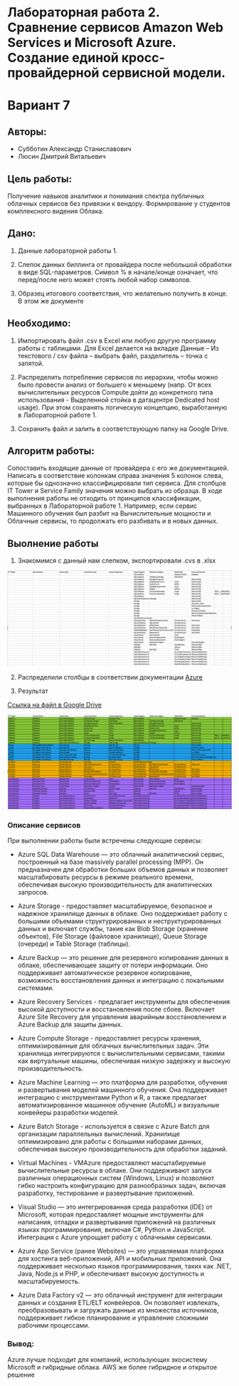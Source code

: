 # Лабораторная работа 2. Сравнение сервисов Amazon Web Services и Microsoft Azure. Создание единой кросс-провайдерной сервисной модели.

# Вариант 7

## Авторы:

- Субботин Александр Станиславович
- Люсин Дмитрий Витальевич


## Цель работы:
 Получение навыков аналитики и понимания спектра публичных облачных сервисов без привязки к вендору. Формирование у студентов комплексного видения Облака. 

## Дано:
1. Данные лабораторной работы 1.


2. Слепок данных биллинга от провайдера после небольшой обработки в виде SQL-параметров. Символ % в начале/конце означает, что перед/после него может стоять любой набор символов.

3. Образец итогового соответствия, что желательно получить в конце. В этом же документе 

## Необходимо:
1. Импортировать файл .csv в Excel или любую другую программу работы с таблицами. Для Excel делается на вкладке Данные – Из текстового / csv файла – выбрать файл, разделитель – точка с запятой.

2. Распределить потребление сервисов по иерархии, чтобы можно было провести анализ от большего к меньшему (напр. От всех вычислительных ресурсов Compute дойти до конкретного типа использования - Выделенной стойка в датацентре Dedicated host usage). При этом сохранять логическую концепцию, выработанную в Лабораторной работе 1.

3. Сохранить файл и залить в соответствующую папку на Google Drive.

## Алгоритм работы:
Сопоставить входящие данные от провайдера с его же документацией. Написать в соответствие колонкам справа значения 5 колонок слева, которые бы однозначно классифицировали тип сервиса. Для столбцов IT Tower и Service Family значения можно выбрать из образца. В ходе выполнения работы не отходить от принципов классификации, выбранных в Лабораторной работе 1. Например, если сервис Машинного обучения был разбит на Вычислительные мощности и Облачные сервисы, то продолжать его разбивать и в новых данных.

## Выолнение работы

1. Знакомимся с данный нам слепком, экспортировали .cvs в .xlsx

![Local](/Clouds/Lab2(Azure)/media/screen1.png)


2. Распределили столбцы в соответствии документации [Azure][1]

3. Результат

[Ссылка на файл в Google Drive][2]

![Result](/Clouds/Lab2(Azure)/media/screen2.png)




### Описание сервисов
При выполнении работы были встречены следующие сервисы:
- Azure SQL Data Warehouse — это облачный аналитический сервис, построенный на базе massively parallel processing (MPP). Он предназначен для обработки больших объемов данных и позволяет масштабировать ресурсы в режиме реального времени, обеспечивая высокую производительность для аналитических запросов.

- Azure Storage - предоставляет масштабируемое, безопасное и надежное хранилище данных в облаке. Оно поддерживает работу с большими объемами структурированных и неструктурированных данных и включает службы, такие как Blob Storage (хранение объектов), File Storage (файловое хранилище), Queue Storage (очереди) и Table Storage (таблицы).

- Azure Backup — это решение для резервного копирования данных в облаке, обеспечивающее защиту от потери информации. Оно поддерживает автоматическое резервное копирование, возможность восстановления данных и интеграцию с локальными системами.

- Azure Recovery Services - предлагает инструменты для обеспечения высокой доступности и восстановления после сбоев. Включает Azure Site Recovery для управления аварийным восстановлением и Azure Backup для защиты данных.

- Azure Compute Storage - предоставляет ресурсы хранения, оптимизированные для облачных вычислительных задач. Эти хранилища интегрируются с вычислительными сервисами, такими как виртуальные машины, обеспечивая низкую задержку и высокую производительность.

- Azure Machine Learning — это платформа для разработки, обучения и развертывания моделей машинного обучения. Она поддерживает интеграцию с инструментами Python и R, а также предлагает автоматизированное машинное обучение (AutoML) и визуальные конвейеры разработки моделей.

- Azure Batch Storage - используется в связке с Azure Batch для организации параллельных вычислений. Хранилище оптимизировано для работы с большими наборами данных, обеспечивая высокую производительность для обработки заданий.

- Virtual Machines - VMAzure предоставляют масштабируемые вычислительные ресурсы в облаке. Они поддерживают запуск различных операционных систем (Windows, Linux) и позволяют гибко настроить конфигурацию для разнообразных задач, включая разработку, тестирование и развертывание приложений.

- Visual Studio — это интегрированная среда разработки (IDE) от Microsoft, которая предоставляет мощные инструменты для написания, отладки и развертывания приложений на различных языках программирования, включая C#, Python и JavaScript. Интеграция с Azure упрощает работу с облачными сервисами.

- Azure App Service (ранее Websites) — это управляемая платформа для хостинга веб-приложений, API и мобильных приложений. Она поддерживает несколько языков программирования, таких как .NET, Java, Node.js и PHP, и обеспечивает высокую доступность и масштабируемость.

- Azure Data Factory v2 — это облачный инструмент для интеграции данных и создания ETL/ELT конвейеров. Он позволяет извлекать, преобразовывать и загружать данные из множества источников, поддерживает гибкое планирование и управление сложными рабочими процессами.


### Вывод:
Azure лучше подходит для компаний, использующих экосистему Microsoft и гибридные облака. AWS же более гибридное и открытое решение 

[1]: https://learn.microsoft.com/en-us/azure/?product=popular "Официальная документация Microsoft Azure"
[2]: https://docs.google.com/spreadsheets/d/1ybb6-cZqzlN6J6u_uH8ysGhPDt7KOpkc/edit?usp=share_link&ouid=113039591834532746399&rtpof=true&sd=true "result"